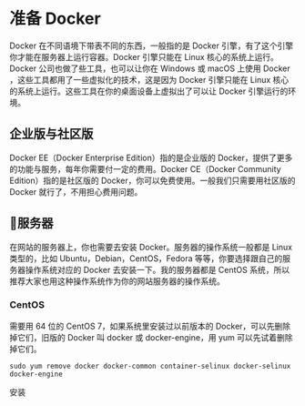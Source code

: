# 准备 Docker

Docker 在不同语境下带表不同的东西，一般指的是 Docker 引擎，有了这个引擎你才能在服务器上运行容器。Docker 引擎只能在 Linux 核心的系统上运行。Docker 公司也做了些工具，也可以让你在 Windows 或 macOS 上使用 Docker ，这些工具都用了一些虚拟化的技术，这是因为 Docker 引擎只能在 Linux 核心的系统上运行。这些工具在你的桌面设备上虚拟出了可以让 Docker 引擎运行的环境。

## 企业版与社区版

Docker EE（Docker Enterprise Edition）指的是企业版的 Docker，提供了更多的功能与服务，每年你需要付一定的费用。Docker CE（Docker Community Edition）指的是社区版的 Docker，你可以免费使用。一般我们只需要用社区版的 Docker 就行了，不用担心费用问题。

## 

## 服务器

在网站的服务器上，你也需要去安装 Docker。服务器的操作系统一般都是 Linux 类型的，比如 Ubuntu，Debian，CentOS，Fedora 等等，你要选择跟自己的服务器操作系统对应的 Docker 去安装一下。我的服务器都是 CentOS 系统，所以推荐大家也用这种操作系统作为你的网站服务器的操作系统。

### CentOS

需要用 64 位的 CentOS 7，如果系统里安装过以前版本的 Docker，可以先删除掉它们，旧版的 Docker 叫 docker 或 docker-engine，用 yum 可以先试着删除掉它们。

```
sudo yum remove docker docker-common container-selinux docker-selinux docker-engine
```

安装

